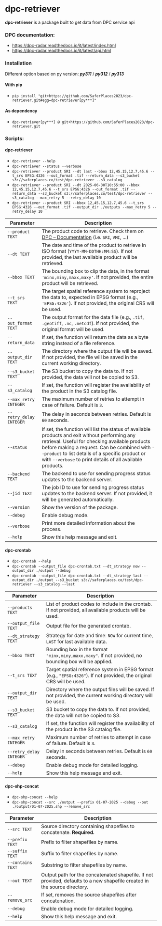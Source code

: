 # dpc-retriever

**dpc-retriever** is a package built to get data from DPC service api

### DPC documentation:
- https://dpc-radar.readthedocs.io/it/latest/index.html
- https://dpc-radar.readthedocs.io/it/latest/api.html

### Installation

Different option based on py version: *__py311__* / *__py312__* / *__py313__* 

#### With pip
- `pip install "git+https://github.com/SaferPlaces2023/dpc-retriever.git#egg=dpc-retriever[py***]"`

#### As dependency
- `dpc-retriever[py***] @ git+https://github.com/SaferPlaces2023/dpc-retriever.git`


### Scripts:

#### dpc-retriever
- `dpc-retriever --help`
- `dpc-retriever --status --verbose`
- `dpc-retriever --product SRI --dt last --bbox 12,45.15,12.7,45.6 --t_srs EPSG:4326 --out_format .tif --return_data --s3_bucket s3://saferplaces.co/test/dpc-retriever --s3_catalog`
- `dpc-retriever --product SRI --dt 2025-06-30T10:55:00 --bbox 12,45.15,12.7,45.6 --t_srs EPSG:4326 --out_format .tif --return_data --s3_bucket s3://saferplaces.co/test/dpc-retriever --s3_catalog --max_retry 5 --retry_delay 10`
- `dpc-retriever --product SRI --bbox 12,45.15,12.7,45.6 --t_srs EPSG:4326 --out_format .tif --output_dir ./outputs --max_retry 5 --retry_delay 10`

| **Parameter**           | **Description**                                                                                                                                                                                                                                                                                                   |
| ----------------------- | ----------------------------------------------------------------------------------------------------------------------------------------------------------------------------------------------------------------------------------------------------------------------------------------------------------------- |
| `--product TEXT`        | The product code to retrieve. Check them on [DPC – Documentation](https://dpc-radar.readthedocs.io/it/latest/index.html#prodotti-erogati-tramite-piattaforma-radar-dpc) (i.e. `SRI`, `VMI`, ...)                                                                                                                                                                                                                                                                                    |
| `--dt TEXT`             | The date and time of the product to retrieve in ISO format (`YYYY-MM-DDTHH:MM:SS`). If not provided, the last available product will be retrieved.                                                                                                                                                                |
| `--bbox TEXT`           | The bounding box to clip the data, in the format `'minx,miny,maxx,maxy'`. If not provided, the entire product will be retrieved.                                                                                                                                                                                  |
| `--t_srs TEXT`          | The target spatial reference system to reproject the data to, expected in EPSG format (e.g., `'EPSG:4326'`). If not provided, the original CRS will be used.                                                                                                                                                      |
| `--out_format TEXT`     | The output format for the data file (e.g., `.tif`, `.geotiff`, `.nc`, `.netcdf`). If not provided, the original format will be used.                                                                                                                                                                              |
| `--return_data`         | If set, the function will return the data as a byte string instead of a file reference.                                                                                                                                                                                                                           |
| `--output_dir TEXT`     | The directory where the output file will be saved. If not provided, the file will be saved in the current working directory.                                                                                                                                                                                      |
| `--s3_bucket TEXT`      | The S3 bucket to copy the data to. If not provided, the data will not be copied to S3.                                                                                                                                                                                                                            |
| `--s3_catalog`          | If set, the function will register the availability of the product in the S3 catalog file.                                                                                                                                                                                                                        |
| `--max_retry INTEGER`   | The maximum number of retries to attempt in case of failure. Default is `3`.                                                                                                                                                                                                                                      |
| `--retry_delay INTEGER` | The delay in seconds between retries. Default is `60` seconds.                                                                                                                                                                                                                                                    |
| `--status`              | If set, the function will list the status of available products and exit without performing any retrieval. Useful for checking available products before making a request. Can be combined with `--product` to list details of a specific product or with `--verbose` to print details of all available products. |
| `--backend TEXT`        | The backend to use for sending progress status updates to the backend server.                                                                                                                                                                                                                                     |
| `--jid TEXT`            | The job ID to use for sending progress status updates to the backend server. If not provided, it will be generated automatically.                                                                                                                                                                                 |
| `--version`             | Show the version of the package.                                                                                                                                                                                                                                                                                  |
| `--debug`               | Enable debug mode.                                                                                                                                                                                                                                                                                                |
| `--verbose`             | Print more detailed information about the process.                                                                                                                                                                                                                                                                |
| `--help`                | Show this help message and exit.                                                                                                                                                                                                                                                                                  |

#### dpc-crontab
- `dpc-crontab --help`
- `dpc-crontab --output_file dpc-crontab.txt --dt_strategy now --output_dir ./output --debug`
- `dpc-crontab --output_file dpc-crontab.txt --dt_strategy last --output_dir ./output --s3_bucket s3://saferplaces.co/test/dpc-retriever --s3_catalog --last`

| **Parameter**           | **Description**                                                                                                       |
| ----------------------- | --------------------------------------------------------------------------------------------------------------------- |
| `--products TEXT`       | List of product codes to include in the crontab. If not provided, all available products will be used.                |
| `--output_file TEXT`    | Output file for the generated crontab.                                                                                |
| `--dt_strategy TEXT` | Strategy for date and time: `NOW` for current time, `LAST` for last available data.                                |
| `--bbox TEXT`           | Bounding box in the format `"minx,miny,maxx,maxy"`. If not provided, no bounding box will be applied.                 |
| `--t_srs TEXT`          | Target spatial reference system in EPSG format (e.g., `"EPSG:4326"`). If not provided, the original CRS will be used. |
| `--output_dir TEXT`     | Directory where the output files will be saved. If not provided, the current working directory will be used.          |
| `--s3_bucket TEXT`      | S3 bucket to copy the data to. If not provided, the data will not be copied to S3.                                    |
| `--s3_catalog`          | If set, the function will register the availability of the product in the S3 catalog file.                            |
| `--max_retry INTEGER`   | Maximum number of retries to attempt in case of failure. Default is `3`.                                              |
| `--retry_delay INTEGER` | Delay in seconds between retries. Default is `60` seconds.                                                            |
| `--debug`               | Enable debug mode for detailed logging.                                                                               |
| `--help`                | Show this help message and exit.                                                                                      |


#### dpc-shp-concat
- `dpc-shp-concat --help`
- `dpc-shp-concat --src ./output --prefix 01-07-2025 --debug --out ./output/01-07-2025.shp --remove_src `

| **Parameter**     | **Description**                                                                                                           |
| ----------------- | ------------------------------------------------------------------------------------------------------------------------- |
| `--src TEXT`      | Source directory containing shapefiles to concatenate. **Required.**                                                      |
| `--prefix TEXT`   | Prefix to filter shapefiles by name.                                                                                      |
| `--suffix TEXT`   | Suffix to filter shapefiles by name.                                                                                      |
| `--contains TEXT` | Substring to filter shapefiles by name.                                                                                   |
| `--out TEXT`      | Output path for the concatenated shapefile. If not provided, defaults to a new shapefile created in the source directory. |
| `--remove_src`    | If set, removes the source shapefiles after concatenation.                                                                |
| `--debug`         | Enable debug mode for detailed logging.                                                                                   |
| `--help`          | Show this help message and exit.                                                                                          |
